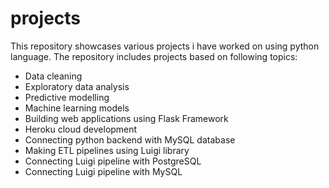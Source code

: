 # projects
This repository showcases various projects i have worked on using python language. The repository includes projects based on following topics:

* Data cleaning
* Exploratory data analysis
* Predictive modelling
* Machine learning models
* Building web applications using Flask Framework
* Heroku cloud development
* Connecting python backend with MySQL database
* Making ETL pipelines using Luigi library
* Connecting Luigi pipeline with PostgreSQL
* Connecting Luigi pipeline with MySQL
